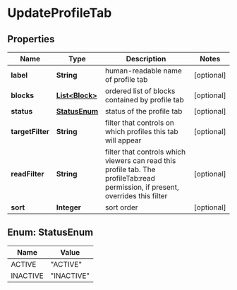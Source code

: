 

# UpdateProfileTab


## Properties

| Name | Type | Description | Notes |
|------------ | ------------- | ------------- | -------------|
|**label** | **String** | human-readable name of profile tab |  [optional] |
|**blocks** | [**List&lt;Block&gt;**](Block.md) | ordered list of blocks contained by profile tab |  [optional] |
|**status** | [**StatusEnum**](#StatusEnum) | status of the profile tab |  [optional] |
|**targetFilter** | **String** | filter that controls on which profiles this tab will appear |  [optional] |
|**readFilter** | **String** | filter that controls which viewers can read this profile tab. The profileTab:read permission, if present, overrides this filter |  [optional] |
|**sort** | **Integer** | sort order |  [optional] |



## Enum: StatusEnum

| Name | Value |
|---- | -----|
| ACTIVE | &quot;ACTIVE&quot; |
| INACTIVE | &quot;INACTIVE&quot; |



